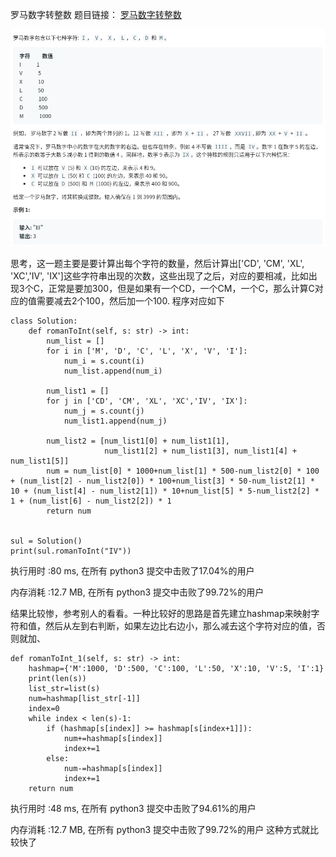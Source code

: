 罗马数字转整数
题目链接：
[罗马数字转整数](https://leetcode-cn.com/problems/roman-to-integer/)

![题目描述](images/image1.4.png)

思考，这一题主要是要计算出每个字符的数量，然后计算出['CD', 'CM', 'XL', 'XC','IV', 'IX']这些字符串出现的次数，这些出现了之后，对应的要相减，比如出现3个C，正常是要加300，但是如果有一个CD，一个CM，一个C，那么计算C对应的值需要减去2个100，然后加一个100.
程序对应如下
```
class Solution:
    def romanToInt(self, s: str) -> int:
        num_list = []
        for i in ['M', 'D', 'C', 'L', 'X', 'V', 'I']:
            num_i = s.count(i)
            num_list.append(num_i)

        num_list1 = []
        for j in ['CD', 'CM', 'XL', 'XC','IV', 'IX']:
            num_j = s.count(j)
            num_list1.append(num_j)

        num_list2 = [num_list1[0] + num_list1[1],
                     num_list1[2] + num_list1[3], num_list1[4] + num_list1[5]]
        num = num_list[0] * 1000+num_list[1] * 500-num_list2[0] * 100 + (num_list[2] - num_list2[0]) * 100+num_list[3] * 50-num_list2[1] * 10 + (num_list[4] - num_list2[1]) * 10+num_list[5] * 5-num_list2[2] * 1 + (num_list[6] - num_list2[2]) * 1
        return num


sul = Solution()
print(sul.romanToInt("IV"))
```
执行用时 :80 ms, 在所有 python3 提交中击败了17.04%的用户

内存消耗 :12.7 MB, 在所有 python3 提交中击败了99.72%的用户

结果比较惨，参考别人的看看。一种比较好的思路是首先建立hashmap来映射字符和值，然后从左到右判断，如果左边比右边小，那么减去这个字符对应的值，否则就加、
```
def romanToInt_1(self, s: str) -> int:
    hashmap={'M':1000, 'D':500, 'C':100, 'L':50, 'X':10, 'V':5, 'I':1}
    print(len(s))
    list_str=list(s)
    num=hashmap[list_str[-1]]
    index=0
    while index < len(s)-1:
        if (hashmap[s[index]] >= hashmap[s[index+1]]):
            num+=hashmap[s[index]]
            index+=1
        else:
            num-=hashmap[s[index]]
            index+=1
    return num
```
执行用时 :48 ms, 在所有 python3 提交中击败了94.61%的用户

内存消耗 :12.7 MB, 在所有 python3 提交中击败了99.72%的用户
这种方式就比较快了